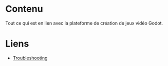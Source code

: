 # Contenu
Tout ce qui est en lien avec la plateforme de création de jeux vidéo Godot.

# Liens
- [Troubleshooting](troubleshooting.md)